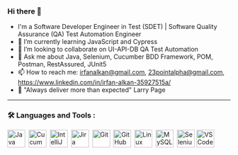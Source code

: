 ### Hi there 👋
- I'm a Software Developer Engineer in Test (SDET) | Software Quality Assurance (QA) Test Automation Engineer
- 🌱 I’m currently learning JavaScript and Cypress
- 👯 I’m looking to collaborate on UI-API-DB QA Test Automation
- 💬 Ask me about Java, Selenium, Cucumber BDD Framework, POM, Postman, RestAssured, JUnit5
- 📫 How to reach me: irfanalkan@gmail.com, 23pointalpha@gmail.com, https://www.linkedin.com/in/irfan-alkan-35927515a/
- :speech_balloon: "Always deliver more than expected" Larry Page

<!-- <img src="https://github-readme-stats.vercel.app/api?username=irfanalkan23&show_icons=true"/>
<img src="https://github-readme-stats.vercel.app/api/top-langs?username=irfanalkan23"/> -->
---

### :hammer_and_wrench: Languages and Tools :

<div>
<img height=40 src="https://cdn.jsdelivr.net/gh/devicons/devicon/icons/java/java-original.svg" title="Java" alt="Java" width="40" height="40"/>&nbsp;
<img height=40 src="https://cdn.jsdelivr.net/gh/devicons/devicon/icons/cucumber/cucumber-plain.svg" title="Cucumber" alt="Cucumber" width="40" height="40"/>&nbsp;
<img height=40 src="https://cdn.jsdelivr.net/gh/devicons/devicon/icons/intellij/intellij-original.svg" title="IntelliJ" alt="IntelliJ" width="40" height="40"/>&nbsp;
<img height=40 src="https://cdn.jsdelivr.net/gh/devicons/devicon/icons/jira/jira-original.svg" title="Jira" alt="Jira" width="40" height="40"/>&nbsp;
<img height=40 src="https://cdn.jsdelivr.net/gh/devicons/devicon/icons/git/git-original.svg" title="Git" alt="Git" width="40" height="40"/>&nbsp;
<img height=40 src="https://cdn.jsdelivr.net/gh/devicons/devicon/icons/github/github-original.svg" title="GitHub" alt="GitHub" width="40" height="40"/>&nbsp;
<img height=40 src="https://cdn.jsdelivr.net/gh/devicons/devicon/icons/linux/linux-original.svg" title="Linux" alt="Linux" width="40" height="40"/>&nbsp;
<img height=40 src="https://cdn.jsdelivr.net/gh/devicons/devicon/icons/mysql/mysql-original.svg" title="MySQL" alt="MySQL" width="40" height="40"/>&nbsp;
<img height=40 src="https://cdn.jsdelivr.net/gh/devicons/devicon/icons/selenium/selenium-original.svg" title="Selenium" alt="Selenium" width="40" height="40"/>
<img height=40 src="https://cdn.jsdelivr.net/gh/devicons/devicon/icons/vscode/vscode-original.svg" title="VS Code" alt="VS Code" width="40" height="40"/>
<div>
  
<!--
**irfanalkan23/irfanalkan23** is a ✨ _special_ ✨ repository because its `README.md` (this file) appears on your GitHub profile.

Here are some ideas to get you started:

- 🔭 I’m currently working on Patika.dev Java & QA tasks
- 🌱 I’m currently learning advanced API Test Automation framework
- 👯 I’m looking to collaborate on UI-API-DB QA Test Automation
- 🤔 I’m looking for help with ...
- 💬 Ask me about ...
- 📫 How to reach me: ...
- 😄 Pronouns: ...
- ⚡ Fun fact: ...
-->
